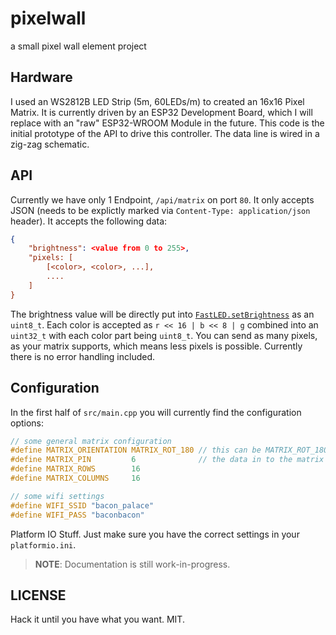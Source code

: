 # pixelwall

a small pixel wall element project

## Hardware

I used an WS2812B LED Strip (5m, 60LEDs/m) to created an 16x16 Pixel Matrix. It is currently driven by an ESP32 Development Board, which I will replace with an
"raw" ESP32-WROOM Module in the future. This code is the initial prototype of the API to drive this controller. The data line is wired in a zig-zag schematic.

## API

Currently we have only 1 Endpoint, `/api/matrix` on port `80`. It only accepts JSON (needs to be explictly marked via `Content-Type: application/json` header). It accepts the following data:
```json
{
    "brightness": <value from 0 to 255>,
    "pixels: [
        [<color>, <color>, ...],
        ....
    ]
}
```
The brightness value will be directly put into [`FastLED.setBrightness`](http://fastled.io/docs/3.1/class_c_fast_l_e_d.html#a730ba7d967e882b4b893689cf333b2eb) as an `uint8_t`.
Each color is accepted as `r << 16 | b << 8 | g` combined into an `uint32_t` with each color part being `uint8_t`. You can send as many pixels, as your matrix supports, which means less
pixels is possible. Currently there is no error handling included.

## Configuration

In the first half of `src/main.cpp` you will currently find the configuration options:
```c
// some general matrix configuration
#define MATRIX_ORIENTATION MATRIX_ROT_180 // this can be MATRIX_ROT_180 or MATRIX_ROT_0
#define MATRIX_PIN         6              // the data in to the matrix
#define MATRIX_ROWS        16
#define MATRIX_COLUMNS     16

// some wifi settings
#define WIFI_SSID "bacon_palace"
#define WIFI_PASS "baconbacon"
```

Platform IO Stuff. Just make sure you have the correct settings in your `platformio.ini`.

> **NOTE**: Documentation is still work-in-progress.

## LICENSE

Hack it until you have what you want. MIT.